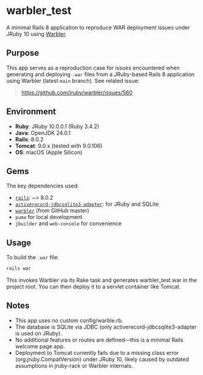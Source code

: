 # warbler_test

A minimal Rails 8 application to reproduce WAR deployment issues under JRuby 10 using [Warbler](https://github.com/jruby/warbler).

## Purpose

This app serves as a reproduction case for issues encountered when generating and deploying `.war` files from a JRuby-based Rails 8 application using Warbler (latest `main` branch). See related issue:

> https://github.com/jruby/warbler/issues/560

## Environment

- **Ruby**: JRuby 10.0.0.1 (Ruby 3.4.2)
- **Java**: OpenJDK 24.0.1
- **Rails**: 8.0.2
- **Tomcat**: 9.0.x (tested with 9.0.106)
- **OS**: macOS (Apple Silicon)

## Gems

The key dependencies used:

- [`rails`](https://rubygems.org/gems/rails): ~> 8.0.2
- [`activerecord-jdbcsqlite3-adapter`](https://github.com/jruby/activerecord-jdbc-adapter): for JRuby and SQLite
- [`warbler`](https://github.com/jruby/warbler) (from GitHub master)
- `puma` for local development
- `jbuilder` and `web-console` for convenience

## Usage

To build the `.war` file:

```bash
rails war
```

This invokes Warbler via its Rake task and generates warbler_test.war in the project root. You can then deploy it to a servlet container like Tomcat.

## Notes

* This app uses no custom config/warble.rb.
* The database is SQLite via JDBC (only activerecord-jdbcsqlite3-adapter is used on JRuby).
* No additional features or routes are defined—this is a minimal Rails welcome page app.
* Deployment to Tomcat currently fails due to a missing class error (org.jruby.CompatVersion) under JRuby 10, likely caused by outdated assumptions in jruby-rack or Warbler internals.